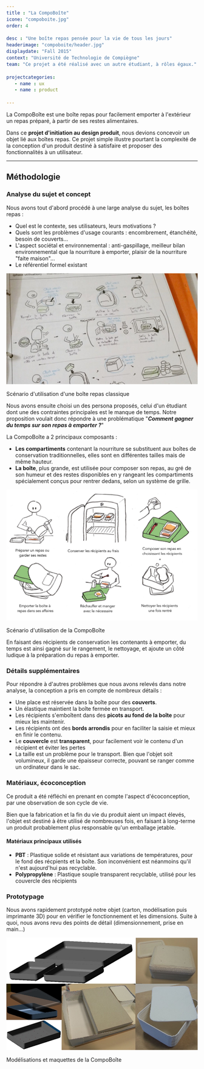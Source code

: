 ```yaml
---
title : "La CompoBoîte"
icone: "compoboite.jpg"
order: 4

desc : "Une boîte repas pensée pour la vie de tous les jours"
headerimage: "compoboite/header.jpg"
displaydate: "Fall 2015"
context: "Université de Technologie de Compiègne"
team: "Ce projet a été réalisé avec un autre étudiant, à rôles égaux."

projectcategories:
   - name : ux
   - name : product

---
```



La CompoBoîte est une boîte repas pour facilement emporter à l'extérieur
un repas préparé, à partir de ses restes alimentaires.

Dans ce **projet d'initiation au design produit**, nous devions concevoir un objet lié aux
boîtes repas. Ce projet simple illustre pourtant la complexité de la conception
d'un produit destiné à satisfaire et proposer des fonctionnalités à un utilisateur.

---

## Méthodologie

### Analyse du sujet et concept

Nous avons tout d'abord procédé à une large analyse du sujet, les boîtes repas :

- Quel est le contexte, ses utilisateurs, leurs motivations ?
- Quels sont les problèmes d'usage courants : encombrement, étanchéité, besoin de couverts...
- L'aspect sociétal et environnemental : anti-gaspillage, meilleur bilan
environnemental que la nourriture à emporter, plaisir de la nourriture "faite maison"...
- Le référentiel formel existant

<div class="thumbnail">
      <img src="compoboite/scenariooriginal.jpg" class="img-responsive" alt="Scénario d'utilisation d'une boîte repas classique">
      <div class="caption">
        <p>Scénario d'utilisation d'une boîte repas classique</p>
      </div>
</div>

Nous avons ensuite choisi un des persona proposés, celui d'un étudiant dont une des
contraintes principales est le manque de temps. Notre proposition voulait donc répondre
à une problématique "**_Comment gagner du temps sur son repas à emporter ?_**"

La CompoBoîte a 2 principaux composants :

- **Les compartiments** contenant la nourriture se substituent aux boîtes de
conservation traditionnelles, elles sont en différentes tailles mais de même hauteur.
- **La boîte**, plus grande, est utilisée pour composer son repas, au gré de
son humeur et des restes disponibles en y rangeant les compartiments spécialement
conçus pour rentrer dedans, selon un système de grille.

<div class="thumbnail">
      <img src="compoboite/scenariofr.jpg" class="img-responsive" alt="Scénario d'utilisation de la boîte">
      <div class="caption">
        <p>Scénario d'utilisation de la CompoBoîte</p>
      </div>
</div>

En faisant des récipients de conservation les contenants à emporter, du temps
est ainsi gagné sur le rangement, le nettoyage, et ajoute un côté ludique
à la préparation du repas à emporter.

### Détails supplémentaires

Pour répondre à d'autres problèmes que nous avons relevés dans notre analyse,
la conception a pris en compte de nombreux détails :

- Une place est réservée dans la boîte pour des **couverts**.
- Un élastique maintient la boîte fermée en transport.
- Les récipients s'emboîtent dans des **picots au fond de la boîte** pour mieux les maintenir.
- Les récipients ont des **bords arrondis** pour en faciliter la saisie et mieux en finir le contenu.
- Le **couvercle** est **transparent**, pour facilement voir le contenu d'un récipient et éviter les pertes
- La taille est un problème pour le transport. Bien que l'objet soit volumineux,
il garde une épaisseur correcte, pouvant se ranger comme un ordinateur dans le sac.

### Matériaux, écoconception
Ce produit a été réfléchi en prenant en compte l'aspect d'écoconception, par
une observation de son cycle de vie.

Bien que la fabrication et la fin du vie du produit aient un impact élevés, l'objet est
destiné à être utilisé de nombreuses fois, en faisant à long-terme
un produit probablement plus responsable qu'un emballage jetable.

#### Matériaux principaux utilisés
- **PBT** : Plastique solide et résistant aux variations de températures, pour
le fond des récpients et la boîte. Son inconvénient est néanmoins qu'il n'est
aujourd'hui pas recyclable.
- **Polypropylène** : Plastique souple transparent recyclable, utilisé pour les
couvercle des récipients

### Prototypage
Nous avons rapidement prototypé notre objet (carton, modélisation puis imprimante 3D)
pour en vérifier le fonctionnement et les dimensions. Suite à quoi, nous avons revu
des points de détail (dimensionnement, prise en main...)

<div class="thumbnail">
      <img src="compoboite/maquette.jpg" class="img-responsive" alt="Modélisations et maquettes de la CompoBoîte">
      <div class="caption">
        <p>Modélisations et maquettes de la CompoBoîte</p>
      </div>
</div>

